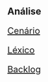 ## Análise


[<p style="font-size:20px;">Cenário</p>](../Analise/cenario.md)


[<p style="font-size:20px;">Léxico</p>](../Analise/lexico.md)


[<p style="font-size:20px;">Backlog</p>](../Analise/backlog.md)
